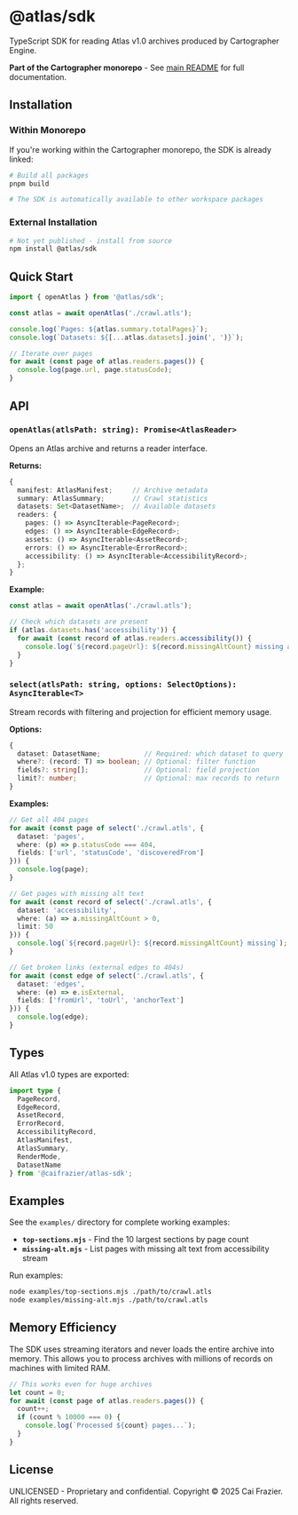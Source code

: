 # @atlas/sdk

TypeScript SDK for reading Atlas v1.0 archives produced by Cartographer Engine.

**Part of the Cartographer monorepo** - See [main README](../../README.md) for full documentation.

## Installation

### Within Monorepo

If you're working within the Cartographer monorepo, the SDK is already linked:

```bash
# Build all packages
pnpm build

# The SDK is automatically available to other workspace packages
```

### External Installation

```bash
# Not yet published - install from source
npm install @atlas/sdk
```

## Quick Start

```typescript
import { openAtlas } from '@atlas/sdk';

const atlas = await openAtlas('./crawl.atls');

console.log(`Pages: ${atlas.summary.totalPages}`);
console.log(`Datasets: ${[...atlas.datasets].join(', ')}`);

// Iterate over pages
for await (const page of atlas.readers.pages()) {
  console.log(page.url, page.statusCode);
}
```

## API

### `openAtlas(atlsPath: string): Promise<AtlasReader>`

Opens an Atlas archive and returns a reader interface.

**Returns:**
```typescript
{
  manifest: AtlasManifest;     // Archive metadata
  summary: AtlasSummary;       // Crawl statistics
  datasets: Set<DatasetName>;  // Available datasets
  readers: {
    pages: () => AsyncIterable<PageRecord>;
    edges: () => AsyncIterable<EdgeRecord>;
    assets: () => AsyncIterable<AssetRecord>;
    errors: () => AsyncIterable<ErrorRecord>;
    accessibility: () => AsyncIterable<AccessibilityRecord>;
  };
}
```

**Example:**
```typescript
const atlas = await openAtlas('./crawl.atls');

// Check which datasets are present
if (atlas.datasets.has('accessibility')) {
  for await (const record of atlas.readers.accessibility()) {
    console.log(`${record.pageUrl}: ${record.missingAltCount} missing alt`);
  }
}
```

### `select(atlsPath: string, options: SelectOptions): AsyncIterable<T>`

Stream records with filtering and projection for efficient memory usage.

**Options:**
```typescript
{
  dataset: DatasetName;           // Required: which dataset to query
  where?: (record: T) => boolean; // Optional: filter function
  fields?: string[];              // Optional: field projection
  limit?: number;                 // Optional: max records to return
}
```

**Examples:**

```typescript
// Get all 404 pages
for await (const page of select('./crawl.atls', {
  dataset: 'pages',
  where: (p) => p.statusCode === 404,
  fields: ['url', 'statusCode', 'discoveredFrom']
})) {
  console.log(page);
}

// Get pages with missing alt text
for await (const record of select('./crawl.atls', {
  dataset: 'accessibility',
  where: (a) => a.missingAltCount > 0,
  limit: 50
})) {
  console.log(`${record.pageUrl}: ${record.missingAltCount} missing`);
}

// Get broken links (external edges to 404s)
for await (const edge of select('./crawl.atls', {
  dataset: 'edges',
  where: (e) => e.isExternal,
  fields: ['fromUrl', 'toUrl', 'anchorText']
})) {
  console.log(edge);
}
```

## Types

All Atlas v1.0 types are exported:

```typescript
import type {
  PageRecord,
  EdgeRecord,
  AssetRecord,
  ErrorRecord,
  AccessibilityRecord,
  AtlasManifest,
  AtlasSummary,
  RenderMode,
  DatasetName
} from '@caifrazier/atlas-sdk';
```

## Examples

See the `examples/` directory for complete working examples:

- **`top-sections.mjs`** - Find the 10 largest sections by page count
- **`missing-alt.mjs`** - List pages with missing alt text from accessibility stream

Run examples:
```bash
node examples/top-sections.mjs ./path/to/crawl.atls
node examples/missing-alt.mjs ./path/to/crawl.atls
```

## Memory Efficiency

The SDK uses streaming iterators and never loads the entire archive into memory. This allows you to process archives with millions of records on machines with limited RAM.

```typescript
// This works even for huge archives
let count = 0;
for await (const page of atlas.readers.pages()) {
  count++;
  if (count % 10000 === 0) {
    console.log(`Processed ${count} pages...`);
  }
}
```

## License

UNLICENSED - Proprietary and confidential.
Copyright © 2025 Cai Frazier. All rights reserved.
